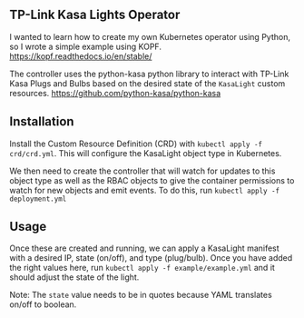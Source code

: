 TP-Link Kasa Lights Operator
---

I wanted to learn how to create my own Kubernetes operator using Python, so I wrote a simple example using KOPF. https://kopf.readthedocs.io/en/stable/

The controller uses the python-kasa python library to interact with TP-Link Kasa Plugs and Bulbs based on the desired state of the `KasaLight` custom resources. https://github.com/python-kasa/python-kasa

## Installation
Install the Custom Resource Definition (CRD) with `kubectl apply -f crd/crd.yml`. This will configure the KasaLight object type in Kubernetes.

We then need to create the controller that will watch for updates to this object type as well as the RBAC objects to give the container permissions to watch for new objects and emit events. To do this, 
run `kubectl apply -f deployment.yml`

## Usage

Once these are created and running, we can apply a KasaLight manifest with a desired IP, state (on/off), and type (plug/bulb). Once you have added the right values here, run `kubectl apply -f example/example.yml` and it should adjust the state of the light.

Note: The `state` value needs to be in quotes because YAML translates on/off to boolean.
